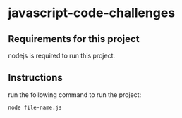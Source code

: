 # javascript-code-challenges

## Requirements for this project

 nodejs is required to run this project.
 
## Instructions
run the following command to run the project:

``` node file-name.js ```

